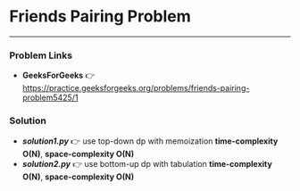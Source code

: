 # Friends Pairing Problem

---

### Problem Links
- **__GeeksForGeeks__** :point_right: https://practice.geeksforgeeks.org/problems/friends-pairing-problem5425/1

### Solution
- **_solution1.py_** :point_right: use top-down dp with memoization **time-complexity O(N)**, **space-complexity O(N)**
- **_solution2.py_** :point_right: use bottom-up dp with tabulation **time-complexity O(N)**, **space-complexity O(N)**
